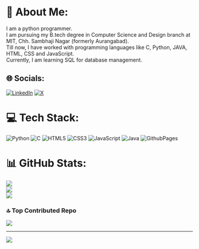 # 💫 About Me:
I am a python programmer.<br>I am pursuing my B.tech degree in Computer Science and Design branch at MIT, Chh. Sambhaji Nagar (formerly Aurangabad).<br>Till now, I have worked with programming languages like C, Python, JAVA, HTML, CSS and JavaScript.<br>Currently, I am learning SQL for database management.


## 🌐 Socials:
[![LinkedIn](https://img.shields.io/badge/LinkedIn-%230077B5.svg?logo=linkedin&logoColor=white)](https://www.linkedin.com/in/ishan-python-programmer/) [![X](https://img.shields.io/badge/X-black.svg?logo=X&logoColor=white)](https://x.com/ishancodes) 

# 💻 Tech Stack:
![Python](https://img.shields.io/badge/python-3670A0?style=flat&logo=python&logoColor=ffdd54) ![C](https://img.shields.io/badge/c-%2300599C.svg?style=flat&logo=c&logoColor=white) ![HTML5](https://img.shields.io/badge/html5-%23E34F26.svg?style=flat&logo=html5&logoColor=white) ![CSS3](https://img.shields.io/badge/css3-%231572B6.svg?style=flat&logo=css3&logoColor=white) ![JavaScript](https://img.shields.io/badge/javascript-%23323330.svg?style=flat&logo=javascript&logoColor=%23F7DF1E) ![Java](https://img.shields.io/badge/java-%23ED8B00.svg?style=flat&logo=openjdk&logoColor=white) ![GithubPages](https://img.shields.io/badge/github%20pages-121013?style=flat&logo=github&logoColor=white)
# 📊 GitHub Stats:
![](https://github-readme-stats.vercel.app/api?username=deshpandeishan&theme=dark&hide_border=true&include_all_commits=false&count_private=true)<br/>
![](https://github-readme-streak-stats.herokuapp.com/?user=deshpandeishan&theme=dark&hide_border=true)<br/>
![](https://github-readme-stats.vercel.app/api/top-langs/?username=deshpandeishan&theme=dark&hide_border=true&include_all_commits=false&count_private=true&layout=compact)

### 🔝 Top Contributed Repo
![](https://github-contributor-stats.vercel.app/api?username=deshpandeishan&limit=5&theme=dark&combine_all_yearly_contributions=true)

---
[![](https://visitcount.itsvg.in/api?id=deshpandeishan&icon=5&color=0)](https://visitcount.itsvg.in)

